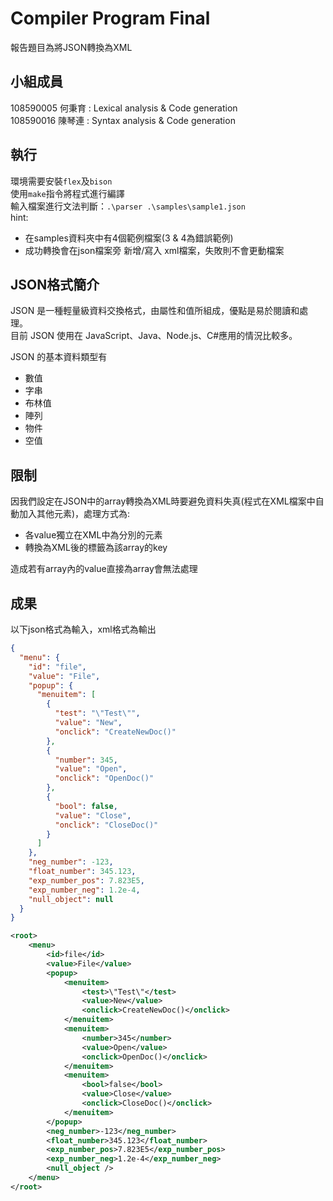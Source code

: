 # Compiler Program Final
報告題目為將JSON轉換為XML

## 小組成員
108590005 何秉育 : Lexical analysis & Code generation  
108590016 陳琴連 : Syntax analysis & Code generation

## 執行
環境需要安裝`flex`及`bison`  
使用`make`指令將程式進行編譯  
輸入檔案進行文法判斷：`.\parser .\samples\sample1.json`  
hint:
- 在samples資料夾中有4個範例檔案(3 & 4為錯誤範例)  
- 成功轉換會在json檔案旁 新增/寫入 xml檔案，失敗則不會更動檔案

## JSON格式簡介
JSON 是一種輕量級資料交換格式，由屬性和值所組成，優點是易於閱讀和處理。  
目前 JSON 使用在 JavaScript、Java、Node.js、C#應用的情況比較多。 

JSON 的基本資料類型有
- 數值
- 字串
- 布林值
- 陣列
- 物件
- 空值

## 限制
因我們設定在JSON中的array轉換為XML時要避免資料失真(程式在XML檔案中自動加入其他元素)，處理方式為:
- 各value獨立在XML中為分別的元素
- 轉換為XML後的標籤為該array的key

造成若有array內的value直接為array會無法處理

## 成果
以下json格式為輸入，xml格式為輸出
```json
{
  "menu": {
    "id": "file",
    "value": "File",
    "popup": {
      "menuitem": [
        {
          "test": "\"Test\"",
          "value": "New",
          "onclick": "CreateNewDoc()"
        },
        {
          "number": 345,
          "value": "Open",
          "onclick": "OpenDoc()"
        },
        {
          "bool": false,
          "value": "Close",
          "onclick": "CloseDoc()"
        }
      ]
    },
    "neg_number": -123,
    "float_number": 345.123,
    "exp_number_pos": 7.823E5,
    "exp_number_neg": 1.2e-4,
    "null_object": null
  }
}
```
```xml
<root>
	<menu>
		<id>file</id>
		<value>File</value>
		<popup>
			<menuitem>
				<test>\"Test\"</test>
				<value>New</value>
				<onclick>CreateNewDoc()</onclick>
			</menuitem>
			<menuitem>
				<number>345</number>
				<value>Open</value>
				<onclick>OpenDoc()</onclick>
			</menuitem>
			<menuitem>
				<bool>false</bool>
				<value>Close</value>
				<onclick>CloseDoc()</onclick>
			</menuitem>
		</popup>
		<neg_number>-123</neg_number>
		<float_number>345.123</float_number>
		<exp_number_pos>7.823E5</exp_number_pos>
		<exp_number_neg>1.2e-4</exp_number_neg>
		<null_object />
	</menu>
</root>

```